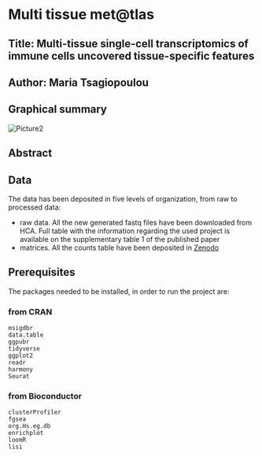 # Multi tissue met@tlas
## Title: Multi-tissue single-cell transcriptomics of immune cells uncovered tissue-specific features 

## Author: Maria Tsagiopoulou

## Graphical summary
![Picture2](https://user-images.githubusercontent.com/19466299/203803295-3c1bf56c-c81b-4bbb-bede-6bfa66f33f50.png)


## Abstract


## Data
The data has been deposited in five levels of organization, from raw to processed data:

- raw data. All the new generated fastq files have been downloaded from HCA. Full table with the information regarding the used project is available on the supplementary table 1 of the published paper
- matrices. All the counts table have been deposited in [Zenodo](https://zenodo.org/record/7756209)


## Prerequisites
The packages needed to be installed, in order to run the project are:

### from CRAN
```
msigdbr
data.table
ggpubr
tidyverse
ggplot2
readr
harmony
Seurat

```
### from Bioconductor
```
clusterProfiler
fgsea
org.Hs.eg.db
enrichplot
loomR
lisi
```

